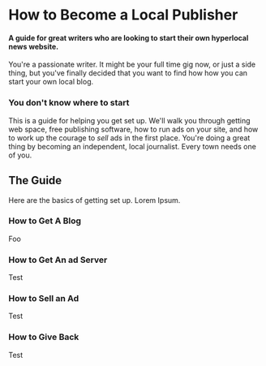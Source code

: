 <!--
title: An Essay Publishing App
linktext: Home
created: May 12, 2012
listorder: 1
tags: an,essay,publishing,app
-->
# How to Become a Local Publisher

#### A guide for great writers who are looking to start their own hyperlocal news website.

You're a passionate writer. It might be your full time gig now, or just a side thing, but you've finally decided that you want to find how how you can start your own local blog. 

### You don't know where to start

This is a guide for helping you get set up. We'll walk you through getting web space, free publishing software, how to run ads on your site, and how to work up the courage to *sell* ads in the first place. You're doing a great thing by becoming an independent, local journalist. Every town needs one of you.

## The Guide

Here are the basics of getting set up. Lorem Ipsum.

### How to Get A Blog

Foo

### How to Get An ad Server

Test

### How to Sell an Ad

Test

### How to Give Back

Test
